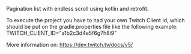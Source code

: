 Pagination list with endless scroll using kotlin and retrofit.

To execute the project you have to had your own Twitch Client Id, which should be put on the gradle.properties file like the following example:
TWITCH_CLIENT_ID="a1b2c3d4e5f6g7h8i9"

More information on: https://dev.twitch.tv/docs/v5/
